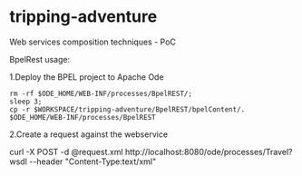 tripping-adventure
==================

Web services composition techniques - PoC

BpelRest usage:

1.Deploy the BPEL project to Apache Ode
```
rm -rf $ODE_HOME/WEB-INF/processes/BpelREST/;
sleep 3; 
cp -r $WORKSPACE/tripping-adventure/BpelREST/bpelContent/. $ODE_HOME/WEB-INF/processes/BpelREST
```
2.Create a request against the webservice

curl -X POST -d @request.xml http://localhost:8080/ode/processes/Travel?wsdl --header "Content-Type:text/xml"
